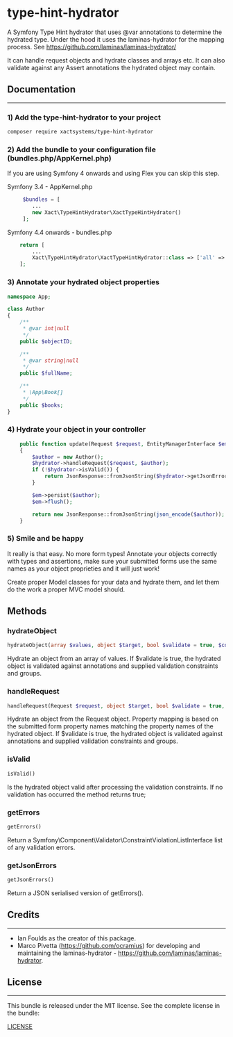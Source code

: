 # type-hint-hydrator
A Symfony Type Hint hydrator that uses @var annotations to determine the hydrated type.
Under the hood it uses the laminas-hydrator for the mapping process. See https://github.com/laminas/laminas-hydrator/

It can handle request objects and hydrate classes and arrays etc. It can also validate against any Assert annotations the hydrated object may contain.

## Documentation
-------------
### 1) Add the type-hint-hydrator to your project

```bash
composer require xactsystems/type-hint-hydrator
```

### 2) Add the bundle to your configuration file (bundles.php/AppKernel.php)
If you are using Symfony 4 onwards and using Flex you can skip this step.

Symfony 3.4 - AppKernel.php
```php
     $bundles = [
        ...
        new Xact\TypeHintHydrator\XactTypeHintHydrator()
     ];

```

Symfony 4.4 onwards - bundles.php
```php
    return [
        ...
        Xact\TypeHintHydrator\XactTypeHintHydrator::class => ['all' => true],
    ];
```

### 3) Annotate your hydrated object properties
```php
namespace App;

class Author
{
    /**
     * @var int|null
     */
    public $objectID;

    /**
     * @var string|null
     */
    public $fullName;

    /**
     * \App\Book[]
     */
    public $books;
}
```

### 4) Hydrate your object in your controller
```php
    public function update(Request $request, EntityManagerInterface $em, TypeHintHydrator $hydrator): JsonResponse
    {
        $author = new Author();
        $hydrator->handleRequest($request, $author);
        if (!$hydrator->isValid()) {
            return JsonResponse::fromJsonString($hydrator->getJsonErrors(), JsonResponse::HTTP_BAD_REQUEST);
        }

        $em->persist($author);
        $em->flush();

        return new JsonResponse::fromJsonString(json_encode($author));
    }
```

### 5) Smile and be happy
It really is that easy. No more form types! Annotate your objects correctly with types and assertions, make sure your submitted forms use the same names as your object proprieties and it will just work!

Create proper Model classes for your data and hydrate them, and let them do the work a proper MVC model should.

## Methods

### hydrateObject
```php
hydrateObject(array $values, object $target, bool $validate = true, $constraints = null, $groups = null): object
```
Hydrate an object from an array of values. If $validate is true, the hydrated object is validated against annotations and supplied validation constraints and groups.


### handleRequest
```php
handleRequest(Request $request, object $target, bool $validate = true, $constraints = null, $groups = null): object
```
Hydrate an object from the Request object. Property mapping is based on the submitted form property names matching the property names of the hydrated object. If $validate is true, the hydrated object is validated against annotations and supplied validation constraints and groups.


### isValid
```php
isValid()
```
Is the hydrated object valid after processing the validation constraints. If no validation has occurred the method returns true;


### getErrors
```php
getErrors()
```
Return a Symfony\Component\Validator\ConstraintViolationListInterface list of any validation errors.


### getJsonErrors
```php
getJsonErrors()
```
Return a JSON serialised version of getErrors().


## Credits
-------

* Ian Foulds as the creator of this package.
* Marco Pivetta (https://github.com/ocramius) for developing and maintaining the laminas-hydrator - https://github.com/laminas/laminas-hydrator.

## License
-------

This bundle is released under the MIT license. See the complete license in the
bundle:

[LICENSE](https://github.com/xactsystems/type-hint-hydrator/blob/master/LICENSE)

